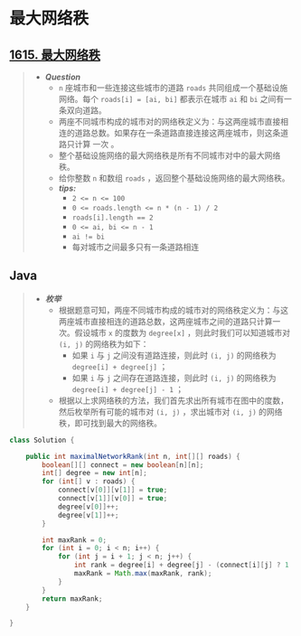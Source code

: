 # 最大网络秩

## [1615. 最大网络秩](https://leetcode.cn/problems/maximal-network-rank/)

> - ***Question***
>   - `n` 座城市和一些连接这些城市的道路 `roads` 共同组成一个基础设施网络。每个 `roads[i] = [ai, bi]` 都表示在城市 `ai` 和 `bi` 之间有一条双向道路。
>   - 两座不同城市构成的城市对的网络秩定义为：与这两座城市直接相连的道路总数。如果存在一条道路直接连接这两座城市，则这条道路只计算 一次 。
>   - 整个基础设施网络的最大网络秩是所有不同城市对中的最大网络秩。
>   - 给你整数 `n` 和数组 `roads` ，返回整个基础设施网络的最大网络秩。
>   - ***tips:***
>     - `2 <= n <= 100`
>     - `0 <= roads.length <= n * (n - 1) / 2`
>     - `roads[i].length == 2`
>     - `0 <= ai, bi <= n - 1`
>     - `ai != bi`
>     - 每对城市之间最多只有一条道路相连

## Java

> - ***枚举***
>   - 根据题意可知，两座不同城市构成的城市对的网络秩定义为：与这两座城市直接相连的道路总数，这两座城市之间的道路只计算一次。假设城市 `x` 的度数为 `degree[x]` ，则此时我们可以知道城市对 `(i, j)` 的网络秩为如下：
>     - 如果 `i` 与 `j` 之间没有道路连接，则此时 `(i, j)` 的网络秩为 `degree[i] + degree[j]` ；
>     - 如果 `i` 与 `j` 之间存在道路连接，则此时 `(i, j)` 的网络秩为 `degree[i] + degree[j] - 1` ；
>   - 根据以上求网络秩的方法，我们首先求出所有城市在图中的度数，然后枚举所有可能的城市对 `(i, j)` ，求出城市对 `(i, j)` 的网络秩，即可找到最大的网络秩。

```java
class Solution {

    public int maximalNetworkRank(int n, int[][] roads) {
        boolean[][] connect = new boolean[n][n];
        int[] degree = new int[n];
        for (int[] v : roads) {
            connect[v[0]][v[1]] = true;
            connect[v[1]][v[0]] = true;
            degree[v[0]]++;
            degree[v[1]]++;
        }

        int maxRank = 0;
        for (int i = 0; i < n; i++) {
            for (int j = i + 1; j < n; j++) {
                int rank = degree[i] + degree[j] - (connect[i][j] ? 1 : 0);
                maxRank = Math.max(maxRank, rank);
            }
        }
        return maxRank;
    }

}
```
